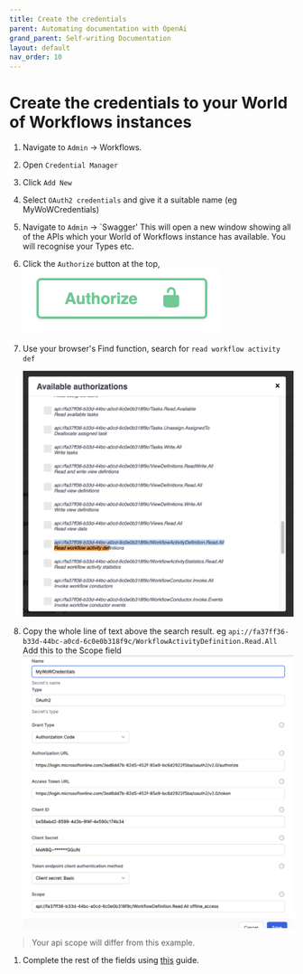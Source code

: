 ```yaml
---
title: Create the credentials
parent: Automating documentation with OpenAi
grand_parent: Self-writing Documentation
layout: default
nav_order: 10
---
```


# Create the credentials to your World of Workflows instances

1. Navigate to `Admin` -> Workflows. 
2. Open `Credential Manager`
3. Click `Add New`
4. Select `OAuth2 credentials` and give it a suitable name (eg MyWoWCredentials)

5. Navigate to `Admin` -> `Swagger' This will open a new window showing all of the APIs which your World of Workflows instance has available.  You will recognise your Types etc.
6. Click the `Authorize` button at the top, ![alt text](image-8.png)
7. Use your browser's Find function, search for `read workflow activity def`  
  
   ![alt text](image-7.png)  
8. Copy the whole line of text above the search result.  eg 
`api://fa37ff36-b33d-44bc-a0cd-6c0e0b318f9c/WorkflowActivityDefinition.Read.All`
Add this to the Scope field
    ![alt text](image-9.png)
> Your api scope will differ from this example.
1. Complete the rest of the fields using [this](../24_reference/access-graphapi.html/#required-information) guide.
